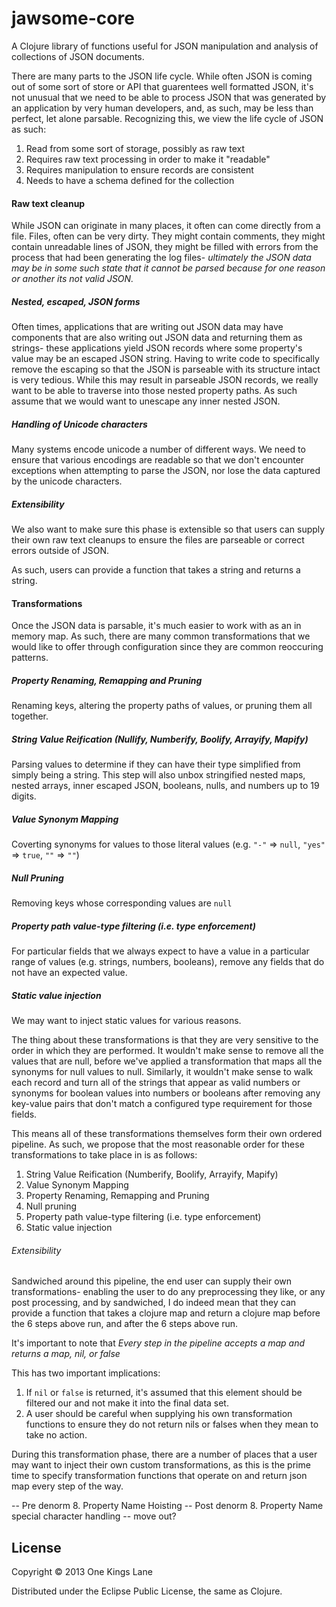 # jawsome-core

A Clojure library of functions useful for JSON manipulation and analysis
of collections of JSON documents.

There are many parts to the JSON life cycle. While often JSON is
coming out of some sort of store or API that guarentees well formatted
JSON, it's not unusual that we need to be able to process JSON that
was generated by an application by very human developers, and, as
such, may be less than perfect, let alone parsable.  Recognizing this,
we view the life cycle of JSON as such:

1. Read from some sort of storage, possibly as raw text
2. Requires raw text processing in order to make it "readable"
3. Requires manipulation to ensure records are consistent
4. Needs to have a schema defined for the collection


#### Raw text cleanup

While JSON can originate in many places, it often can come directly
from a file. Files, often can be very dirty. They might contain
comments, they might contain unreadable lines of JSON, they might be
filled with errors from the process that had been generating the log
files- _ultimately the JSON data may be in some such state that it
cannot be parsed because for one reason or another its not valid
JSON._

##### Nested, escaped, JSON forms

Often times, applications that are writing out JSON data may have
components that are also writing out JSON data and returning them as
strings- these applications yield JSON records where some property's
value may be an escaped JSON string.  Having to write code to
specifically remove the escaping so that the JSON is parseable with
its structure intact is very tedious. While this may result in
parseable JSON records, we really want to be able to traverse into
those nested property paths. As such assume that we would want to
unescape any inner nested JSON.


##### Handling of Unicode characters

Many systems encode unicode a number of different ways. We need to
ensure that various encodings are readable so that we don't encounter
exceptions when attempting to parse the JSON, nor lose the data
captured by the unicode characters.

##### Extensibility

We also want to make sure this phase is extensible so that users can
supply their own raw text cleanups to ensure the files are parseable
or correct errors outside of JSON.

As such, users can provide a function that takes a string and returns
a string.


#### Transformations

Once the JSON data is parsable, it's much easier to work with as an in
memory map. As such, there are many common transformations that we
would like to offer through configuration since they are common
reoccuring patterns.

##### Property Renaming, Remapping and Pruning
  Renaming keys, altering the property paths of values, or pruning
  them all together.

##### String Value Reification (Nullify, Numberify, Boolify, Arrayify, Mapify) #####

  Parsing values to determine if they can have their type simplified
  from simply being a string. This step will also unbox stringified
  nested maps, nested arrays, inner escaped JSON, booleans, nulls,
  and numbers up to 19 digits.

##### Value Synonym Mapping
  Coverting synonyms for values to those literal values (e.g. `"-"` =>
  `null`, `"yes"` => `true`, `""` => `""`)

##### Null Pruning
  Removing keys whose corresponding values are `null`

##### Property path value-type filtering (i.e. type enforcement) #####

  For particular fields that we always expect to have a value in a
  particular range of values (e.g. strings, numbers, booleans), remove
  any fields that do not have an expected value.

##### Static value injection
We may want to inject static values for various reasons.


The thing about these transformations is that they are very sensitive
to the order in which they are performed. It wouldn't make sense to
remove all the values that are null, before we've applied a
transformation that maps all the synonyms for null values to
null. Similarly, it wouldn't make sense to walk each record and turn
all of the strings that appear as valid numbers or synonyms for
boolean values into numbers or booleans after
removing any key-value pairs that don't match a configured type
requirement for those fields.

This means all of these transformations themselves form their own
ordered pipeline.  As such, we propose that the most reasonable order
for these transformations to take place in is as follows:

1. String Value Reification (Numberify, Boolify, Arrayify, Mapify)
2. Value Synonym Mapping
3. Property Renaming, Remapping and Pruning
4. Null pruning
5. Property path value-type filtering (i.e. type enforcement)
6. Static value injection

###### Extensibility

Sandwiched around this pipeline, the end user can supply their own
transformations- enabling the user to do any preprocessing they like,
or any post processing, and by sandwiched, I do indeed mean that they
can provide a function that takes a clojure map and return a clojure
map before the 6 steps above run, and after the 6 steps above run.

It's important to note that *Every step in the pipeline accepts a map and returns a map, nil, or false*

This has two important implications:

1. If `nil` or `false` is returned, it's assumed that this element should be filtered our
and not make it into the final data set.
2. A user should be careful when supplying his own transformation
functions to ensure they do not return nils or falses when they mean
to take no action.


During this transformation phase, there are a number of places that a
user may want to inject their own custom transformations, as this is
the prime time to specify transformation functions that operate on and
return json map every step of the way.


-- Pre denorm
8. Property Name Hoisting
-- Post denorm
8. Property Name special character handling -- move out?



## License

Copyright © 2013 One Kings Lane

Distributed under the Eclipse Public License, the same as Clojure.
